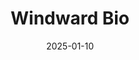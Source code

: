 ---  
layout: startup_page  
title: "Windward Bio"  
id: "windwardbio.com"  
permalink: "/windwardbiowindwardbio.com01102025/"  
website: "https://www.windwardbio.com/"  
funding_round: "Series A"  
funding_amount: "$200M"  
investors: "OrbiMed, Novo Holdings, Blue Owl Healthcare Opportunities, SR One, Omega Funds, RTW Investments, Qiming Venture Partners, Quan Capital, Pivotal bioVenture Partners"  
about: "Windward Bio is a clinical-stage drug development company focused on improving outcomes for patients with advanced immunological diseases, initially targeting severe respiratory conditions. Their lead candidate, WIN378, is a long-acting monoclonal antibody aiming to reduce treatment burden, and they are also developing a pipeline of long-acting bispecifics."  
markets: "Biotechnology, Pharmaceuticals, Immunology, Life Science, Medical"  
hq: "Basel, Basel-Stadt, Switzerland"  
founded_year: "2024"  
linkedin: "https://www.linkedin.com/company/windward-bio-001"  
twitter: ""  
instagram: ""  
facebook: ""  
crunchbase: "https://www.crunchbase.com/organization/windward-bio"  
pitchbook: "https://pitchbook.com/profiles/company/731954-08"  

date_display: "10-Jan-2025"  
date: "2025-01-10"

# SEO Optimization  
meta_title: "Windward Bio - Series A Funding ($200M)"  
meta_description: "Windward Bio, Windward Bio is a clinical-stage drug development company focused on improving outcomes for patients with advanced immunological diseases, initially t..."  
meta_keywords: "Windward Bio, Biotechnology, Pharmaceuticals, Immunology, Life Science, Medical, Series A funding"  
canonical_url: "https://startup.projectstartups.com/windwardbiowindwardbio.com01102025/"  
---